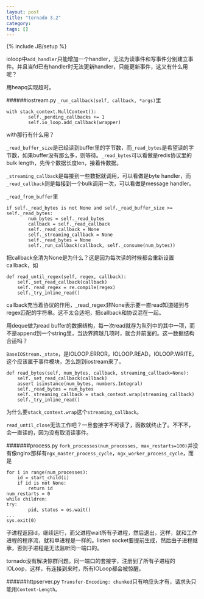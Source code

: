 ```yaml
---
layout: post
title: "tornado 3.2"
category: 
tags: []
---
```

{% include JB/setup %}

ioloop中`add_handler`只能增加一个handler，无法为读事件和写事件分别建立事件。并且当fd已有handler时无法更新handler，只能更新事件，这又有什么用呢？

用heapq实现超时。

######iostream.py
`_run_callback(self, callback, *args)`里

    with stack_context.NullContext():
            self._pending_callbacks += 1
            self.io_loop.add_callback(wrapper)
with那行有什么用？

`_read_buffer_size`是已经读到buffer里的字节数，而`_read_bytes`是希望读的字节数，如果buffer没有那么多，则等待。`_read_bytes`可以看做是redis协议里的bulk length，先传个数据长度len，接着传数据。

`_streaming_callback`是每接到一些数据就调用，可以看做是byte handler，而`_read_callback`则是每接到一个bulk调用一次，可以看做是message handler。

`_read_from_buffer`里

    if self._read_bytes is not None and self._read_buffer_size >= self._read_bytes:
            num_bytes = self._read_bytes
            callback = self._read_callback
            self._read_callback = None
            self._streaming_callback = None
            self._read_bytes = None
            self._run_callback(callback, self._consume(num_bytes))
把callback全清为None是为什么？这是因为每次读的时候都会重新设置callback，如

    def read_until_regex(self, regex, callback):
        self._set_read_callback(callback)
        self._read_regex = re.compile(regex)
        self._try_inline_read()
callback充当着协议的作用，_read_regex非None表示要一直read知道碰到与regex匹配的字符串。这不太合适吧，把callback和协议混在一起。

用deque做为read buffer的数据结构，每一次read就存为队列中的其中一项，而不是append到一个string里，当边界跨越几项时，就合并前面的。这一数据结构合适吗？

`BaseIOStream._state`，是IOLOOP.ERROR，IOLOOP.READ，IOLOOP.WRITE，这个应该属于事件模块，怎么跑到iostream来了。

    def read_bytes(self, num_bytes, callback, streaming_callback=None):
        self._set_read_callback(callback)
        assert isinstance(num_bytes, numbers.Integral)
        self._read_bytes = num_bytes
        self._streaming_callback = stack_context.wrap(streaming_callback)
        self._try_inline_read()
为什么要`stack_context.wrap`这个`streaming_callback`。

`read_until_close`无法工作吧？一旦套接字不可读了，函数就终止了。不不不，会一直读的，因为没有取消读事件。

#######process.py
`fork_processes(num_processes, max_restarts=100)`并没有像nginx那样有`ngx_master_process_cycle`，`ngx_worker_process_cycle`，而是

    for i in range(num_processes):
        id = start_child(i)
        if id is not None:
            return id
    num_restarts = 0
    while children:
    try:
            pid, status = os.wait()
    ...       
    sys.exit(0)
子进程返回id，继续运行，而父进程wait所有子进程，然后退出，这样，就和工作进程的程序流，就和单进程是一样的。listen socket要提前生成，然后由子进程继承，否则子进程是无法监听同一端口的。

tornado没有解决惊群问题。同一端口的套接字，注册到了所有子进程的IOLoop，这样，有连接到来时，所有IOLoop都会被惊醒。

######httpserver.py
`Transfer-Encoding: chunked`只有响应头才有，请求头只能用`Content-Length`。
